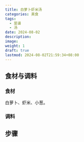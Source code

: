 ```yaml
---
title: 白萝卜虾米汤
categories: 美食
tags:
  - 菜谱
  - 汤
date: 2024-08-02
description: 
image: 
weight: 1
draft: true
lastmod: 2024-08-02T21:59:34+08:00
---
```

## 食材与调料

### 食材

白萝卜、虾米、小葱。

### 调料



## 步骤

### 




